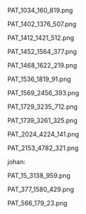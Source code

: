 

PAT_1034_160_819.png	

PAT_1402_1376_507.png

PAT_1412_1421_512.png

PAT_1452_1564_377.png

PAT_1468_1622_219.png

PAT_1536_1819_91.png

PAT_1569_2456_393.png

PAT_1729_3235_712.png

PAT_1739_3261_325.png

PAT_2024_4224_141.png

PAT_2153_4782_321.png 



johan:

PAT_15_3138_959.png

PAT_377_1580_429.png

PAT_566_179_23.png


